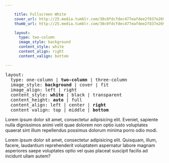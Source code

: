 ```yaml
---

    title: Fullscreen White
    cover_url: http://25.media.tumblr.com/30c0fdcfdec477eafdee2f837e269b9e/tumblr_mxrv62sm2I1st5lhmo1_1280.jpg
    thumb_url: http://25.media.tumblr.com/30c0fdcfdec477eafdee2f837e269b9e/tumblr_mxrv62sm2I1st5lhmo1_640.jpg

    layout:
      type: two-column
      image_style: background
      content_style: white
      content_align: right
      content_valign: bottom

---
```



<pre>
layout:
  type: one-column | <b>two-column</b> | three-column
  image_style: <b>background</b> | cover | fit
  image_align: left | right
  content_style: <b>white</b> | black | transparent
  content_height: <b>auto</b> | full
  content_align: left | center | <b>right</b>
  content_valign: top | middle | <b>bottom</b>
</pre>

Lorem ipsum dolor sit amet, consectetur adipisicing elit. Eveniet, sapiente nulla dignissimos animi velit quae dolorem non optio iusto voluptates quaerat sint illum repellendus possimus dolorum minima porro odio modi.

Lorem ipsum dolor sit amet, consectetur adipisicing elit. Quisquam, illum, facere, laudantium reprehenderit voluptatem aspernatur labore magnam asperiores saepe voluptates optio vel quas placeat suscipit facilis ad incidunt ullam autem?
